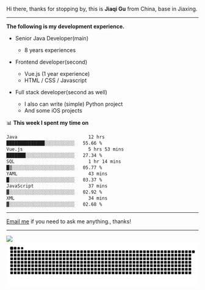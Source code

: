 Hi there, thanks for stopping by, this is **Jiaqi Gu** from China, base in Jiaxing.

---

**The following is my development experience.**

- Senior Java Developer(main)
  - 8 years experiences

- Frontend developer(second)
  - Vue.js (1 year experience)
  - HTML / CSS / Javascript
  
- Full stack developer(second as well)
  - I also can write (simple) Python project
  - And some iOS projects

📊 **This week I spent my time on**
<!--START_SECTION:waka-->

```text
Java                          12 hrs          ██████████████░░░░░░░░░░░   55.66 %
Vue.js                        5 hrs 53 mins   ███████░░░░░░░░░░░░░░░░░░   27.34 %
SQL                           1 hr 14 mins    █▒░░░░░░░░░░░░░░░░░░░░░░░   05.77 %
YAML                          43 mins         █░░░░░░░░░░░░░░░░░░░░░░░░   03.37 %
JavaScript                    37 mins         ▓░░░░░░░░░░░░░░░░░░░░░░░░   02.92 %
XML                           34 mins         ▓░░░░░░░░░░░░░░░░░░░░░░░░   02.68 %
```

<!--END_SECTION:waka-->

---

[Email me](mailto:htk2klwgr@mozmail.com?subject=Hiring_from_GitHub) if you need to ask me anything., thanks!

---

![]( https://visitor-badge.glitch.me/badge?page_id=githubgujiaqi)
![]( https://github.com/droid-Q/droid-Q/raw/output/github-contribution-grid-snake.svg#gh-dark-mode-only)
